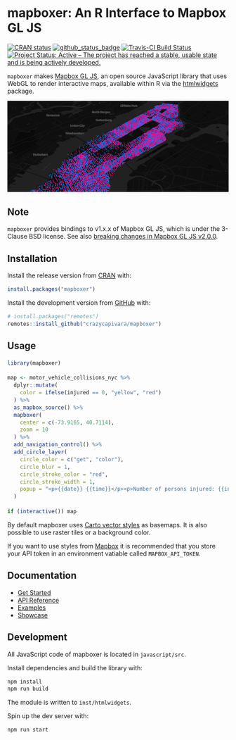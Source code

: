 
<!-- README.md is generated from README.Rmd. Please edit that file -->

# mapboxer: An R Interface to Mapbox GL JS

<!-- badges: start -->

[![CRAN
status](https://www.r-pkg.org/badges/version/mapboxer)](https://CRAN.R-project.org/package=mapboxer)
[![github\_status\_badge](https://img.shields.io/badge/github-0.4.2-blue.svg)](https://github.com/crazycapivara/mapboxer/releases/latest)
[![Travis-CI Build
Status](https://travis-ci.org/crazycapivara/mapboxer.svg?branch=master)](https://travis-ci.org/crazycapivara/mapboxer)
[![Project Status: Active – The project has reached a stable, usable
state and is being actively
developed.](https://www.repostatus.org/badges/latest/active.svg)](https://www.repostatus.org/#active)
<!-- badges: end -->

`mapboxer` makes [Mapbox GL
JS](https://docs.mapbox.com/mapbox-gl-js/api/), an open source
JavaScript library that uses WebGL to render interactive maps, available
within R via the [htmlwidgets](https://www.htmlwidgets.org/) package.

![persons-in-manhatten](man/figures/README-persons-in-manhatten.png)

## Note

`mapboxer` provides bindings to v1.x.x of Mapbox GL JS, which is under
the 3-Clause BSD license. See also [breaking changes in Mapbox GL JS
v2.0.0](https://github.com/mapbox/mapbox-gl-js/releases/tag/v2.0.0).

## Installation

Install the release version from [CRAN](https://cran.r-project.org/)
with:

``` r
install.packages("mapboxer")
```

Install the development version from [GitHub](https://github.com/) with:

``` r
# install.packages("remotes")
remotes::install_github("crazycapivara/mapboxer")
```

## Usage

``` r
library(mapboxer)

map <- motor_vehicle_collisions_nyc %>%
  dplyr::mutate(
    color = ifelse(injured == 0, "yellow", "red")
  ) %>%
  as_mapbox_source() %>%
  mapboxer(
    center = c(-73.9165, 40.7114),
    zoom = 10
  ) %>%
  add_navigation_control() %>%
  add_circle_layer(
    circle_color = c("get", "color"),
    circle_blur = 1,
    circle_stroke_color = "red",
    circle_stroke_width = 1,
    popup = "<p>{{date}} {{time}}</p><p>Number of persons injured: {{injured}}</p>"
  )

if (interactive()) map
```

By default mapboxer uses [Carto vector
styles](https://github.com/CartoDB/basemap-styles) as basemaps. It is
also possible to use raster tiles or a background color.

If you want to use styles from [Mapbox](https://www.mapbox.com/maps) it
is recommended that you store your API token in an environment vatiable
called `MAPBOX_API_TOKEN`.

## Documentation

  - [Get
    Started](https://crazycapivara.github.io/mapboxer/articles/mapboxer.html)
  - [API
    Reference](https://crazycapivara.github.io/mapboxer/reference/)
  - [Examples](https://github.com/crazycapivara/mapboxer/tree/master/examples)
  - [Showcase](https://crazycapivara.github.io/mapboxer/articles/examples/showcase.html)

## Development

All JavaScript code of mapboxer is located in `javascript/src`.

Install dependencies and build the library with:

``` bash
npm install
npm run build
```

The module is written to `inst/htmlwidgets`.

Spin up the dev server with:

``` bash
npm run start
```

